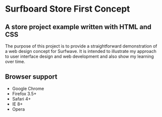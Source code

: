 # Surfboard Store First Concept

## A store project example written with HTML and CSS

The purpose of this project is to provide a straightforward demonstration of a web design concept for Surfwave. It is intended to illustrate my approach to user interface design and web development and also show my learning over time.

## Browser support
* Google Chrome
* Firefox 3.5+
* Safari 4+
* IE 8+
* Opera
